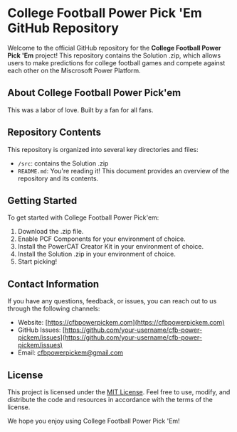 # College Football Power Pick 'Em GitHub Repository

Welcome to the official GitHub repository for the **College Football Power Pick 'Em** project! This repository contains the Solution .zip, which allows users to make predictions for college football games and compete against each other on the Miscrosoft Power Platform.

## About College Football Power Pick'em

This was a labor of love. Built by a fan for all fans.

## Repository Contents

This repository is organized into several key directories and files:

- `/src`: contains the Solution .zip
- `README.md`: You're reading it! This document provides an overview of the repository and its contents.

## Getting Started

To get started with College Football Power Pick'em:

1. Download the .zip file.
2. Enable PCF Components for your environment of choice.
3. Install the PowerCAT Creator Kit in your environment of choice.
4. Install the Solution .zip in your environment of choice.
5. Start picking!

## Contact Information

If you have any questions, feedback, or issues, you can reach out to us through the following channels:

- Website: [https://cfbpowerpickem.com](https://cfbpowerpickem.com)
- GitHub Issues: [https://github.com/your-username/cfb-power-pickem/issues](https://github.com/your-username/cfb-power-pickem/issues)
- Email: cfbpowerpickem@gmail.com

## License

This project is licensed under the [MIT License](LICENSE). Feel free to use, modify, and distribute the code and resources in accordance with the terms of the license.

We hope you enjoy using College Football Power Pick 'Em!

